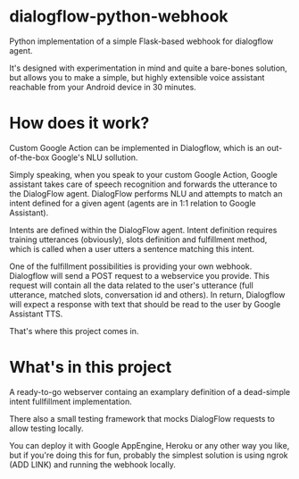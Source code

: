 # dialogflow-python-webhook

Python implementation of a simple Flask-based webhook for dialogflow agent.

It's designed with experimentation in mind and quite a bare-bones solution, 
but allows you to make a simple, but highly extensible voice assistant reachable from your Android device in 30 minutes.

# How does it work?
Custom Google Action can be implemented in Dialogflow, which is an out-of-the-box Google's NLU sollution.

Simply speaking, when you speak to your custom Google Action, Google assistant takes care of speech recognition 
and forwards the utterance to the DialogFlow agent. 
DialogFlow performs NLU and attempts to match an intent defined for a given agent (agents are in 1:1 relation to Google Assistant).

Intents are defined within the DialogFlow agent. Intent definition requires training utterances (obviously), 
slots definition and fulfillment method, which is called when a user utters a sentence matching this intent.

One of the fulfillment possibilities is providing your own webhook. Dialogflow will send a POST request to a webservice you provide.
This request will contain all the data related to the user's utterance (full utterance, matched slots, conversation id and others).
In return, Dialogflow will expect a response with text that should be read to the user by Google Assistant TTS.

That's where this project comes in.

# What's in this project

A ready-to-go webserver containg an examplary definition of a dead-simple intent fullfillment implementation.

There also a small testing framework that mocks DialogFlow requests to allow testing locally.

You can deploy it with Google AppEngine, Heroku or any other way you like, 
but if you're doing this for fun, probably the simplest solution is using ngrok (ADD LINK) and running the webhook locally.

